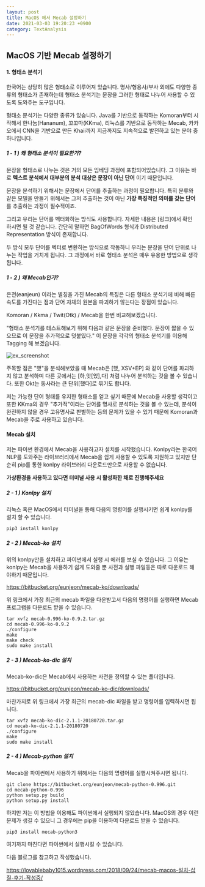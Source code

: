 ```yaml
---
layout: post
title: MacOS 에서 Mecab 설정하기
date: 2021-03-03 19:20:23 +0900
category: TextAnalysis
---
```



MacOS 기반 Mecab 설정하기
---

#### 1. 형태소 분석기

한국어는 상당히 많은 형태소로 이루어져 있습니다. 명사/형용사/부사 외에도 다양한 종류의 형태소가 존재하는데 형태소 분석기는 문장을 그러한 형태로 나누어 사용할 수 있도록 도와주는 도구입니다.

형태소 분석기는 다양한 종류가 있습니다. Java를 기반으로 동작하는 Komoran부터 시작해서 한나눔(Hananum), 꼬꼬마(KKma), 리눅스를 기반으로 동작하는 Mecab, 카카오에서 CNN을 기반으로 만든 Khaii까지 지금까지도 지속적으로 발전하고 있는 분야 중 하나입니다.

##### 1 - 1 ) 왜 형태소 분석이 필요한가?

문장을 형태소로 나누는 것은 거의 모든 임베딩 과정에 포함되어있습니다. 그 이유는 바로 **텍스트 분석에서 대부분의 분석 대상은 문장이 아닌 단어** 이기 때문입니다.

문장을 분석하기 위해서는 문장에서 단어를 추출하는 과정이 필요합니다. 특히 분류와 같은 모델을 만들기 위해서는 그저 추출하는 것이 아닌 **가장 특징적인 의미를 갖는 단어** 를 추출하는 과정이 필수적이죠.

그리고 우리는 단어를 벡터화하는 방식도 사용합니다. 자세한 내용은 [링크]애서 확인 하시면 될 것 같습니다. 간단히 말하면 BagOfWords 형식과 Distributed Representation 방식이 존재합니다.

두 방식 모두 단어를 벡터로 변환하는 방식으로 작동하니 우리는 문장을 단어 단위로 나누는 작업을 거치게 됩니다. 그 과정에서 바로 형태소 분석은 매우 유용한 방법으로 생각됩니다.

##### 1 - 2 ) 왜 Mecab인가?

은전(eanjeun) 이라는 별칭을 가진 Mecab의 특징은 다른 형태소 분석기에 비해 빠른 속도를 가진다는 점과 단어 자체의 원본을 파괴하기 않는다는 장점이 있습니다.

Komoran / Kkma / Twit(Otk) / Mecab을 한번 비교해보겠습니다.

"형태소 분석기를 테스트해보기 위해 다음과 같은 문장을 준비했다. 문장이 짧을 수 있으므로 이 문장을 추가적으로 덧붙였다." 이 문장을 각각의 형태소 분석기를 이용해 Tagging 해 보겠습니다.

![ex_screenshot](./post_img/pos_tag.png)

주목할 점은 "했"을 분석해보았을 때 Mecab은 [했, XSV+EP] 와 같이 단어를 파괴하지 않고 분석하며 다른 곳에서는 [하,앗[었],다] 처럼 나누어 분석하는 것을 볼 수 있습니다. 또한 Okt는 동사라는 큰 단위[했다]로 묶기도 합니다.

저는 가능한 단어 형태를 유지한 형태소를 얻고 싶기 때문에 Mecab을 사용할 생각이고 또한 KKma의 경우 "추가적"이라는 단어를 명사로 분석하는 것을 볼 수 있는데, 분석이 완전하지 않을 경우 고유명사로 판별하는 등의 문제가 있을 수 있기 때문에 Komoran과 Mecab을 주로 사용하고 있습니다.

#### Mecab 설치

저는 파이썬 환경에서 Mecab을 사용하고자 설치를 시작했습니다. Konlpy라는 한국어 NLP를 도와주는 라이브러리에서 Mecab을 쉽게 사용할 수 있도록 지원하고 있지만 단순히 pip를 통한 konlpy 라이브러리 다운로드만으로 사용할 수 없습니다.

**가상환경을 사용하고 있다면 터미널 사용 시 활성화한 채로 진행해주세요**

##### 2 - 1 ) Konlpy 설치

리눅스 혹은 MacOS에서 터미널을 통해 다음의 명령어를 실행시키면 쉽게 konlpy를 설치 할 수 있습니다.

```
pip3 install konlpy
```

##### 2 - 2 ) Mecab-ko 설치

위의 konlpy만을 설치하고 파이썬에서 실행 시 에러를 보실 수 있습니다. 그 이유는 konlpy는 Mecab을 사용하기 쉽게 도와줄 뿐 사전과 실행 파일등은 따로 다운로드 해야하기 때문입니다.

https://bitbucket.org/eunjeon/mecab-ko/downloads/

위 링크에서 가장 최근의 mecab 파일을 다운받고서 다음의 명령어를 실행하면 Mecab 프로그램을 다운로드 받을 수 있습니다.

```
tar xvfz mecab-0.996-ko-0.9.2.tar.gz
cd mecab-0.996-ko-0.9.2
./configure
make
make check
sudo make install
```

##### 2 - 3 ) Mecab-ko-dic 설치

Mecab-ko-dic은 Mecab에서 사용하는 사전을 정의할 수 있는 폴더입니다.

https://bitbucket.org/eunjeon/mecab-ko-dic/downloads/

마찬가지로 위 링크에서 가장 최근의 mecab-dic 파일을 받고 명령어를 입력하시면 됩니다.

```
tar xvfz mecab-ko-dic-2.1.1-20180720.tar.gz
cd mecab-ko-dic-2.1.1-20180720
./configure
make
sudo make install
```

##### 2 - 4 ) Mecab-python 설치

Mecab을 파이썬에서 사용하기 위해서는 다음의 명령어를 실행시켜주시면 됩니다.

```
git clone https://bitbucket.org/eunjeon/mecab-python-0.996.git
cd mecab-python-0.996
python setup.py build
python setup.py install
```

하지만 저는 이 방법을 이용해도 파이썬에서 실행되지 않았습니다. MacOS의 경우 이런 문제가 생길 수 있으니 그 경우에는 pip을 이용하여 다운로드 받을 수 있습니다.

```
pip3 install mecab-python3
```

여기까지 마친다면 파이썬에서 실행시킬 수 있습니다.

다음 블로그를 참고하고 작성했습니다.

https://lovablebaby1015.wordpress.com/2018/09/24/mecab-macos-설치-삽질-후기-작성중/
